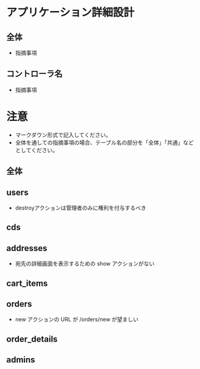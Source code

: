 # アプリケーション詳細設計
## 全体
- 指摘事項

## コントローラ名
- 指摘事項

# 注意
* マークダウン形式で記入してください。
* 全体を通しての指摘事項の場合、テーブル名の部分を「全体」「共通」などとしてください。

## 全体

## users
- destroyアクションは管理者のみに権利を付与するべき

## cds

## addresses
- 宛先の詳細画面を表示するための show アクションがない

## cart_items

## orders
- new アクションの URL が /orders/new が望ましい

## order_details

## admins
